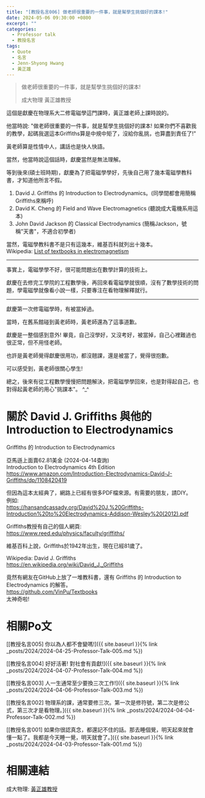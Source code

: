 ```yaml
---
title: "[教授名言006] 做老師很重要的一件事，就是幫學生挑個好的課本!"
date: 2024-05-06 09:30:00 +0800
excerpt: ""
categories:
  - Professor talk
  - 教授名言
tags:
  - Quote
  - 名言
  - Jenn-Shyong Hwang
  - 黃正雄
---
```


> 做老師很重要的一件事，就是幫學生挑個好的課本!
>
> 成大物理 黃正雄教授

這個是獻慶在物理系大二修電磁學這門課時，黃正雄老師上課時說的。

他當時說: "做老師很重要的一件事，就是幫學生挑個好的課本! 如果你們不喜歡我的教學，起碼我選這本Griffiths算是中規中矩了，沒給你亂挑，也算盡到責任了!"

黃老師算是性情中人，講話也是快人快語。

當然，他當時說這個話時，獻慶當然是無法理解。

等到後來(碩士班時期)，獻慶為了把電磁學學好，先後自己用了幾本電磁學教科書，才知道他所言不假。
1. David J. Griffiths 的 Introduction to Electrodynamics。(同學間都會用簡稱Griffiths來稱呼)
2. David K. Cheng 的 Field and Wave Electromagnetics (聽說成大電機系用這本)
3. John David Jackson 的 Classical Electrodynamics (簡稱Jackson，號稱"天書"，不適合初學者)

當然，電磁學教科書不是只有這幾本，維基百科就列出十幾本。  
Wikipedia: [List of textbooks in electromagnetism](<https://en.wikipedia.org/wiki/List_of_textbooks_in_electromagnetism>)  

---

事實上，電磁學學不好，很可能問題出在數學計算的技術上。

獻慶在去修完工學院的工程數學後，再回來看電磁學就很順，沒有了數學技術的問題，學電磁學就像看小說一樣，只要專注在看物理解釋就行。

---

獻慶第一次修電磁學時，有被當掉過。

當時，在舊系館碰到黃老師時，黃老師還為了這事道歉。

獻慶是一整個感到意外! 畢竟，自己沒學好，又沒考好，被當掉，自己心裡難過也很正常，但不用怪老師。

也許是黃老師覺得獻慶很用功，都沒翹課，還是被當了，覺得很抱歉。

可以感受到，黃老師很關心學生!

總之，後來有從工程數學慢慢把問題解決，把電磁學學回來，也是對得起自己，也對得起黃老師的用心"挑課本"。 ^_^

# 關於 David J. Griffiths 與他的 Introduction to Electrodynamics

Griffiths 的 Introduction to Electrodynamics

亞馬遜上面賣62.81美金 (2024-04-14查詢)  
Introduction to Electrodynamics 4th Edition  
<https://www.amazon.com/Introduction-Electrodynamics-David-J-Griffiths/dp/1108420419>

但因為這本太經典了，網路上已經有很多PDF檔來源。有需要的朋友，請DIY。  
例如:  
<https://hansandcassady.org/David%20J.%20Griffiths-Introduction%20to%20Electrodynamics-Addison-Wesley%20(2012).pdf>

Griffiths教授有自己的個人網頁:  
<https://www.reed.edu/physics/faculty/griffiths/>

維基百科上說，Griffiths於1942年出生，現在已經81歲了。  

Wikipedia: David J. Griffiths  
<https://en.wikipedia.org/wiki/David_J._Griffiths>

竟然有網友在GitHub上放了一堆教科書，還有 Griffiths 的 Introduction to Electrodynamics 的解答。  
<https://github.com/VinPu/Textbooks>  
太神奇啦!

# 相關Po文

[[教授名言005] 你以為人都不會變嗎!]({{ site.baseurl }}{% link _posts/2024/2024-04-25-Professor-Talk-005.md %})  

[[教授名言004] 好好活著! 對社會有貢獻!]({{ site.baseurl }}{% link _posts/2024/2024-04-07-Professor-Talk-004.md %})

[[教授名言003] 人一生通常至少要換三次工作!]({{ site.baseurl }}{% link _posts/2024/2024-04-06-Professor-Talk-003.md %})

[[教授名言002] 物理系的課，通常要修三次。第一次是修符號，第二次是修公式，第三次才是看物理。]({{ site.baseurl }}{% link _posts/2024/2024-04-04-Professor-Talk-002.md %})

[[教授名言001] 如果你很認真念，都還記不住的話。那去睡個覺，明天起來就會懂一點了。我都是今天睡一覺，明天就會了。]({{ site.baseurl }}{% link _posts/2024/2024-04-03-Professor-Talk-001.md %})

# 相關連結

成大物理: [黃正雄教授](https://www.phys.ncku.edu.tw/committees-detail/132/)
